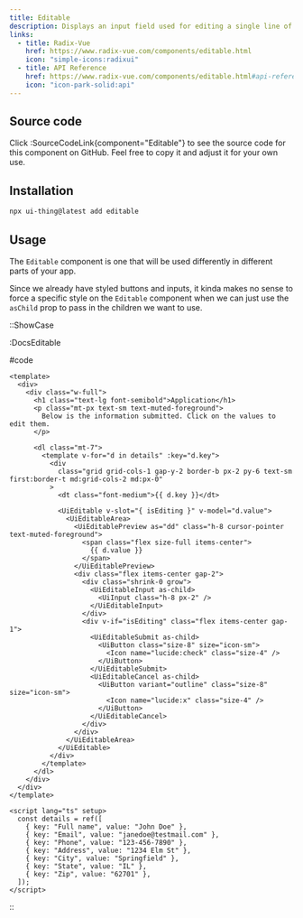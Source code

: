 ```yaml
---
title: Editable
description: Displays an input field used for editing a single line of text, rendering as static text on load. It transforms into a text input field when the edit interaction is triggered.
links:
  - title: Radix-Vue
    href: https://www.radix-vue.com/components/editable.html
    icon: "simple-icons:radixui"
  - title: API Reference
    href: https://www.radix-vue.com/components/editable.html#api-reference
    icon: "icon-park-solid:api"
---
```


## Source code

Click :SourceCodeLink{component="Editable"} to see the source code for this component on GitHub. Feel free to copy it and adjust it for your own use.

## Installation

```bash
npx ui-thing@latest add editable
```

## Usage

The `Editable` component is one that will be used differently in different parts of your app.

Since we already have styled buttons and inputs, it kinda makes no sense to force a specific style on the `Editable` component when we can just use the `asChild` prop to pass in the children we want to use.

::ShowCase

:DocsEditable

#code

<!-- automd:file src="../../app/components/content/Docs/Editable/DocsEditable.vue" code lang="vue" -->

```vue [DocsEditable.vue]
<template>
  <div>
    <div class="w-full">
      <h1 class="text-lg font-semibold">Application</h1>
      <p class="mt-px text-sm text-muted-foreground">
        Below is the information submitted. Click on the values to edit them.
      </p>

      <dl class="mt-7">
        <template v-for="d in details" :key="d.key">
          <div
            class="grid grid-cols-1 gap-y-2 border-b px-2 py-6 text-sm first:border-t md:grid-cols-2 md:px-0"
          >
            <dt class="font-medium">{{ d.key }}</dt>

            <UiEditable v-slot="{ isEditing }" v-model="d.value">
              <UiEditableArea>
                <UiEditablePreview as="dd" class="h-8 cursor-pointer text-muted-foreground">
                  <span class="flex size-full items-center">
                    {{ d.value }}
                  </span>
                </UiEditablePreview>
                <div class="flex items-center gap-2">
                  <div class="shrink-0 grow">
                    <UiEditableInput as-child>
                      <UiInput class="h-8 px-2" />
                    </UiEditableInput>
                  </div>
                  <div v-if="isEditing" class="flex items-center gap-1">
                    <UiEditableSubmit as-child>
                      <UiButton class="size-8" size="icon-sm">
                        <Icon name="lucide:check" class="size-4" />
                      </UiButton>
                    </UiEditableSubmit>
                    <UiEditableCancel as-child>
                      <UiButton variant="outline" class="size-8" size="icon-sm">
                        <Icon name="lucide:x" class="size-4" />
                      </UiButton>
                    </UiEditableCancel>
                  </div>
                </div>
              </UiEditableArea>
            </UiEditable>
          </div>
        </template>
      </dl>
    </div>
  </div>
</template>

<script lang="ts" setup>
  const details = ref([
    { key: "Full name", value: "John Doe" },
    { key: "Email", value: "janedoe@testmail.com" },
    { key: "Phone", value: "123-456-7890" },
    { key: "Address", value: "1234 Elm St" },
    { key: "City", value: "Springfield" },
    { key: "State", value: "IL" },
    { key: "Zip", value: "62701" },
  ]);
</script>

```

<!-- /automd -->

::
